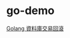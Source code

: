 # go-demo
[Golang 資料庫交易回滾](https://matthung0807.blogspot.com/2022/01/go-database-sql-transaction-rollback.html)
